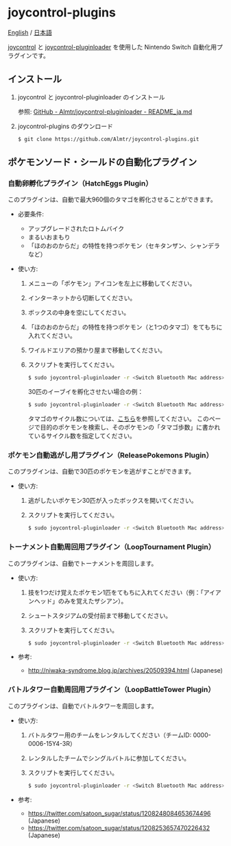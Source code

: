 # joycontrol-plugins

[English](./README.md) / [日本語](./README_ja.md)

[joycontrol](https://github.com/mart1nro/joycontrol) と [joycontrol-pluginloader](https://github.com/Almtr/joycontrol-pluginloader) を使用した Nintendo Switch 自動化用プラグインです。


## インストール

1. joycontrol と joycontrol-pluginloader のインストール

    参照: [GitHub - Almtr/joycontrol-pluginloader - README_ja.md](https://github.com/Almtr/joycontrol-pluginloader/blob/master/README_ja.md)

1. joycontrol-plugins のダウンロード

    ```sh
    $ git clone https://github.com/Almtr/joycontrol-plugins.git
    ```

## ポケモンソード・シールドの自動化プラグイン

### 自動卵孵化プラグイン（HatchEggs Plugin）

このプラグインは、自動で最大960個のタマゴを孵化させることができます。

- 必要条件:
    - アップグレードされたロトムバイク
    - まるいおまもり
    - 「ほのおのからだ」の特性を持つポケモン（セキタンザン、シャンデラなど）

- 使い方:
    1. メニューの「ポケモン」アイコンを左上に移動してください。
    1. インターネットから切断してください。
    1. ボックスの中身を空にしてください。
    1. 「ほのおのからだ」の特性を持つポケモン（と1つのタマゴ）をてもちに入れてください。
    1. ワイルドエリアの預かり屋まで移動してください。
    1. スクリプトを実行してください。

        ```sh
        $ sudo joycontrol-pluginloader -r <Switch Bluetooth Mac address> plugins/pokemon-swsh/HatchEggs.py --plugin-options <タマゴのサイクル数> <孵化させたいポケモンの数>
        ```

        30匹のイーブイを孵化させたい場合の例：

        ```sh
        $ sudo joycontrol-pluginloader -r <Switch Bluetooth Mac address> plugins/pokemon-swsh/HatchEggs.py --plugin-options 35 30 
        ```

        タマゴのサイクル数については、[こちら](https://yakkun.com/swsh/zukan/)を参照してください。
        このページで目的のポケモンを検索し、そのポケモンの「タマゴ歩数」に書かれているサイクル数を指定してください。


### ポケモン自動逃がし用プラグイン（ReleasePokemons Plugin）

このプラグインは、自動で30匹のポケモンを逃がすことができます。

- 使い方:
    1. 逃がしたいポケモン30匹が入ったボックスを開いてください。
    1. スクリプトを実行してください。

        ```sh
        $ sudo joycontrol-pluginloader -r <Switch Bluetooth Mac address> plugins/pokemon-swsh/ReleasePokemons.py
        ```

### トーナメント自動周回用プラグイン（LoopTournament Plugin）

このプラグインは、自動でトーナメントを周回します。

- 使い方:

    1. 技を1つだけ覚えたポケモン1匹をてもちに入れてください（例：「アイアンヘッド」のみを覚えたザシアン）。
    1. シュートスタジアムの受付前まで移動してください。
    1. スクリプトを実行してください。

        ```sh
        $ sudo joycontrol-pluginloader -r <Switch Bluetooth Mac address> plugins/pokemon-swsh/LoopTournament.py
        ```

- 参考:
    - http://niwaka-syndrome.blog.jp/archives/20509394.html (Japanese)

### バトルタワー自動周回用プラグイン（LoopBattleTower Plugin）

このプラグインは、自動でバトルタワーを周回します。

- 使い方:
    1. バトルタワー用のチームをレンタルしてください（チームID: 0000-0006-15Y4-3R）
    1. レンタルしたチームでシングルバトルに参加してください。
    1. スクリプトを実行してください。

        ```sh
        $ sudo joycontrol-pluginloader -r <Switch Bluetooth Mac address> plugins/pokemon-swsh/LoopBattleTower.py
        ```

- 参考:
    - https://twitter.com/satoon_sugar/status/1208248084653674496 (Japanese)
    - https://twitter.com/satoon_sugar/status/1208253657470226432 (Japanese)